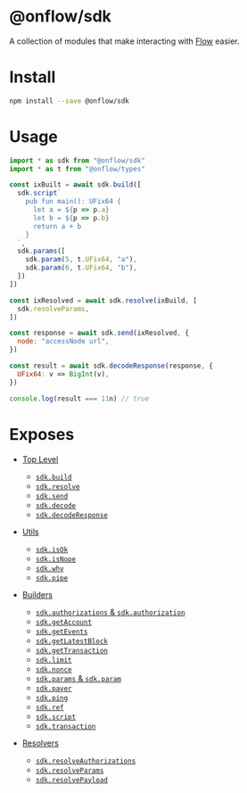 # @onflow/sdk

A collection of modules that make interacting with [Flow](https://onflow.org) easier.

# Install

```bash
npm install --save @onflow/sdk
```

# Usage

```javascript
import * as sdk from "@onflow/sdk"
import * as t from "@onflow/types"

const ixBuilt = await sdk.build([
  sdk.script`
    pub fun main(): UFix64 {
      let a = ${p => p.a}
      let b = ${p => p.b}
      return a + b
    }
  `,
  sdk.params([
    sdk.param(5, t.UFix64, "a"),
    sdk.param(6, t.UFix64, "b"),
  ])
])

const ixResolved = await sdk.resolve(ixBuild, [
  sdk.resolveParams,
])

const response = await sdk.send(ixResolved, {
  node: "accessNode url",
})

const result = await sdk.decodeResponse(response, {
  UFix64: v => BigInt(v),
})

console.log(result === 11n) // true
```

# Exposes

- [Top Level](./)
  - [`sdk.build`](./build)
  - [`sdk.resolve`](./resolve)
  - [`sdk.send`](../send)
  - [`sdk.decode`](../decode)
  - [`sdk.decodeResponse`](../decode)

- [Utils](../interaction)
  - [`sdk.isOk`](../interaction)
  - [`sdk.isNope`](../interaction)
  - [`sdk.why`](../interaction)
  - [`sdk.pipe`](../interaction)

- [Builders](./build)
  - [`sdk.authorizations` & `sdk.authorization`](./build/authorizations.js)
  - [`sdk.getAccount`](./build/get-account.js)
  - [`sdk.getEvents`](./build/get-events.js)
  - [`sdk.getLatestBlock`](./build/get-latest-block.js)
  - [`sdk.getTransaction`](./build/get-transaction.js)
  - [`sdk.limit`](./build/limit.js)
  - [`sdk.nonce`](./build/nonce.js)
  - [`sdk.params` & `sdk.param`](./build/params.js)
  - [`sdk.payer`](./build/payer.js)
  - [`sdk.ping`](./build/ping.js)
  - [`sdk.ref`](./build/ref.js)
  - [`sdk.script`](./build/script.js)
  - [`sdk.transaction`](./build/transaction.js)

- [Resolvers](./resolve)
  - [`sdk.resolveAuthorizations`](./resolve/resolve-authorizations.js)
  - [`sdk.resolveParams`](./resolve/resolve-params.js)
  - [`sdk.resolvePayload`](./resolve/resolve-payload.js)
